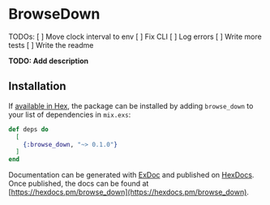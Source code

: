 # BrowseDown

TODOs:
[ ] Move clock interval to env
[ ] Fix CLI
[ ] Log errors
[ ] Write more tests
[ ] Write the readme

**TODO: Add description**

## Installation

If [available in Hex](https://hex.pm/docs/publish), the package can be installed
by adding `browse_down` to your list of dependencies in `mix.exs`:

```elixir
def deps do
  [
    {:browse_down, "~> 0.1.0"}
  ]
end
```

Documentation can be generated with [ExDoc](https://github.com/elixir-lang/ex_doc)
and published on [HexDocs](https://hexdocs.pm). Once published, the docs can
be found at [https://hexdocs.pm/browse_down](https://hexdocs.pm/browse_down).

